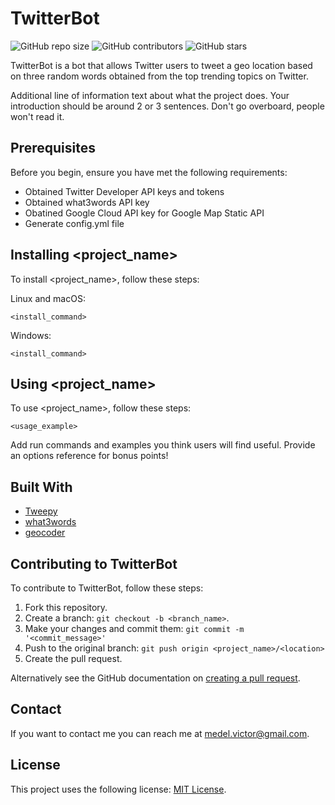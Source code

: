 # TwitterBot

<!--- These are examples. See https://shields.io for others or to customize this set of shields. You might want to include dependencies, project status and licence info here --->
![GitHub repo size](https://img.shields.io/github/repo-size/victormedel/twitterbot)
![GitHub contributors](https://img.shields.io/github/contributors/victormedel/twitterbot)
![GitHub stars](https://img.shields.io/github/stars/victormedel/twitterbot?style=social)

TwitterBot is a bot that allows Twitter users to tweet a geo location based on three random words obtained from the top trending topics on Twitter.

Additional line of information text about what the project does. Your introduction should be around 2 or 3 sentences. Don't go overboard, people won't read it.

## Prerequisites

Before you begin, ensure you have met the following requirements:
<!--- These are just example requirements. Add, duplicate or remove as required --->
* Obtained Twitter Developer API keys and tokens
* Obtained what3words API key
* Obatined Google Cloud API key for Google Map Static API
* Generate config.yml file


## Installing <project_name>

To install <project_name>, follow these steps:

Linux and macOS:
```
<install_command>
```

Windows:
```
<install_command>
```
## Using <project_name>

To use <project_name>, follow these steps:

```
<usage_example>
```

Add run commands and examples you think users will find useful. Provide an options reference for bonus points!

## Built With

* [Tweepy](https://www.tweepy.org/)
* [what3words](https://developer.what3words.com/tutorial/python)
* [geocoder](https://github.com/DenisCarriere/geocoder)

## Contributing to TwitterBot
<!--- If your README is long or you have some specific process or steps you want contributors to follow, consider creating a separate CONTRIBUTING.md file--->
To contribute to TwitterBot, follow these steps:

1. Fork this repository.
2. Create a branch: `git checkout -b <branch_name>`.
3. Make your changes and commit them: `git commit -m '<commit_message>'`
4. Push to the original branch: `git push origin <project_name>/<location>`
5. Create the pull request.

Alternatively see the GitHub documentation on [creating a pull request](https://help.github.com/en/github/collaborating-with-issues-and-pull-requests/creating-a-pull-request).

## Contact

If you want to contact me you can reach me at [medel.victor@gmail.com](mailto:medel.victor@gmail.com).

## License
<!--- If you're not sure which open license to use see https://choosealicense.com/--->

This project uses the following license: [MIT License](LICENSE).